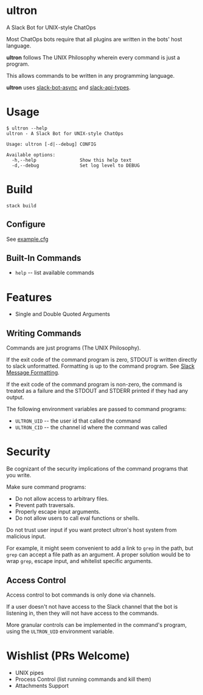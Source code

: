 # ultron

A Slack Bot for UNIX-style ChatOps

Most ChatOps bots require that all plugins are written in the bots' host language.

**ultron** follows The UNIX Philosophy wherein every command is just a program.

This allows commands to be written in any programming language.

**ultron** uses [slack-bot-async](https://github.com/joehillen/slack-bot-async)
and [slack-api-types](https://github.com/joehillen/slack-api-types).

# Usage


    $ ultron --help
    ultron - A Slack Bot for UNIX-style ChatOps

    Usage: ultron [-d|--debug] CONFIG

    Available options:
      -h,--help                Show this help text
      -d,--debug               Set log level to DEBUG


# Build

```
stack build
```

## Configure

See [example.cfg](example.cfg)

## Built-In Commands

* `help` -- list available commands

# Features

* Single and Double Quoted Arguments

## Writing Commands

Commands are just programs (The UNIX Philosophy).

If the exit code of the command program is zero,
STDOUT is written directly to slack unformatted.
Formatting is up to the command program.
See [Slack Message Formatting](https://api.slack.com/docs/formatting).

If the exit code of the command program is non-zero,
the command is treated as a failure
and the STDOUT and STDERR printed if they had any output.

The following environment variables are passed to command programs:

* `ULTRON_UID` -- the user id that called the command
* `ULTRON_CID` -- the channel id where the command was called

# Security

Be cognizant of the security implications of the command programs that you write.

Make sure command programs:

* Do not allow access to arbitrary files.
* Prevent path traversals.
* Properly escape input arguments.
* Do not allow users to call eval functions or shells.

Do not trust user input if you want protect ultron's host system from
malicious input.

For example, it might seem convenient to add a link to `grep` in the path,
but `grep` can accept a file path as an argument. A proper solution would be to
wrap `grep`, escape input, and whitelist specific arguments.

## Access Control

Access control to bot commands is only done via channels.

If a user doesn't not have access to the Slack channel that the bot is listening
in, then they will not have access to the commands.

More granular controls can be implemented in the command's program,
using the `ULTRON_UID` environment variable.

# Wishlist (PRs Welcome)

* UNIX pipes
* Process Control (list running commands and kill them)
* Attachments Support
